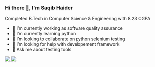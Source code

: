 ### Hi there 👋, I'm Saqib Haider
Completed B.Tech in Computer Science & Engineering with 8.23 CGPA


- 🔭 I’m currently working as software quality assurance
- 🌱 I’m currently learning python
- 👯 I’m looking to collaborate on python selenium testing
- 🤔 I’m looking for help with developement framework
- 💬 Ask me about testing tools



<a href="www.linkedin.com/in/saqib-haider-17qa/" rel="nofollow"><img src="https://img.shields.io/badge/LinkedIn-0077B5?style=for-the-badge&logo=linkedin&logoColor=white"/> <a href="https://www.hackerrank.com/saqibhaider567" rel="nofollow"><img src="https://img.shields.io/badge/-Hackerrank-2EC866?style=for-the-badge&logo=HackerRank&logoColor=white"/>
<!--
**Saqib-Haider/Saqib-Haider** is a ✨ _special_ ✨ repository because its `README.md` (this file) appears on your GitHub profile.

Here are some ideas to get you started:


-->

